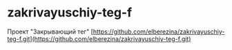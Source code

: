 # zakrivayuschiy-teg-f
Проект "Закрывающий тег"
[https://github.com/elberezina/zakrivayuschiy-teg-f.git](https://github.com/elberezina/zakrivayuschiy-teg-f.git)